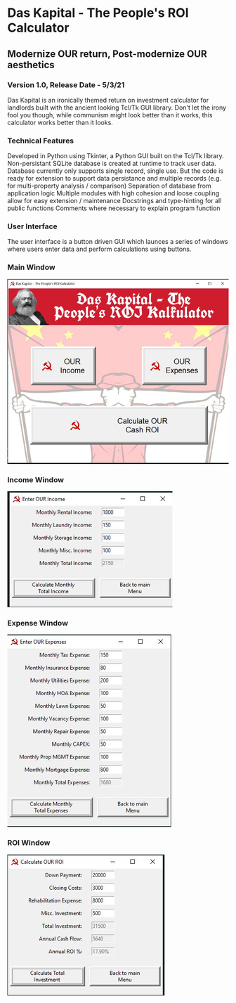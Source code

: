 # Das Kapital - The People's ROI Calculator
## Modernize OUR return, Post-modernize OUR aesthetics
### Version 1.0, Release Date - 5/3/21

Das Kapital is an ironically themed return on investment calculator for landlords built with the ancient looking Tcl/Tk GUI library. Don't let the irony fool you though, while communism might look better than it works, this calculator works better than it looks.  

### Technical Features
Developed in Python using Tkinter, a Python GUI built on the Tcl/Tk library.
Non-persistant SQLite database is created at runtime to track user data. 
Database currently only supports single record, single use.  But the code is ready for extension to support data persistance and multiple records (e.g. for multi-property analysis / comparison) 
Separation of database from application logic
Multiple modules with high cohesion and loose coupling allow for easy extension / maintenance
Docstrings and type-hinting for all public functions
Comments where necessary to explain program function

### User Interface
The user interface is a button driven GUI which launces a series of windows where users enter data and perform calculations using buttons.

### Main Window
![Main Window](Main_screen.JPG "Main window")

### Income Window
![Income Window](Income_window.JPG "Income window")

### Expense Window
![Expense Window](Expense_window.JPG "Expense window")

### ROI Window
![ROI Window](ROI_window.JPG "ROI window")
